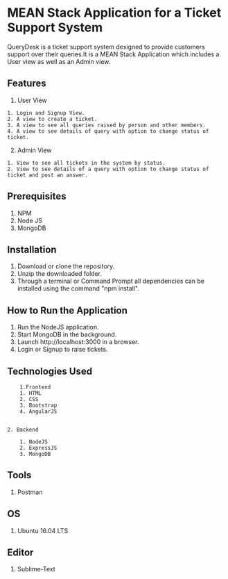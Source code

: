 # MEAN Stack Application for a Ticket Support System
QueryDesk is a ticket support system designed to provide customers support over their queries.It is a MEAN Stack Application which includes a User view as well as an Admin view.

## Features

  1. User View
  
    1. Login and Signup View.
    2. A view to create a ticket.
    3. A view to see all queries raised by person and other members.
    4. A view to see details of query with option to change status of ticket.

  2. Admin View
   
    1. View to see all tickets in the system by status.
    2. View to see details of a query with option to change status of ticket and post an answer.


## Prerequisites

  1. NPM
  2. Node JS
  3. MongoDB

## Installation

  1. Download or clone the repository.
  2. Unzip the downloaded folder.
  3. Through a terminal or Command Prompt all dependencies can be installed using the command "npm install".

## How to Run the Application

  1. Run the NodeJS application.
  2. Start MongoDB in the background.
  3. Launch http://localhost:3000 in a browser.
  4. Login or Signup to raise tickets.

## Technologies Used

 		1.Frontend
		1. HTML
		2. CSS
		3. Bootstrap
		4. AngularJS


	2. Backend

        1. NodeJS
        2. ExpressJS
        3. MongoDB

## Tools

  1. Postman


## OS

  1. Ubuntu 16.04 LTS

## Editor
  
  1. Sublime-Text

